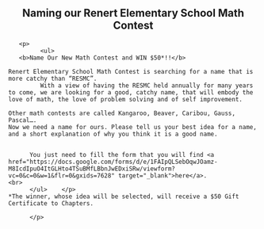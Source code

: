 <div class="row"><br>
	      <br>
	      <p>
	      <center><h2> Naming our Renert Elementary School Math Contest</h2></center>
	

	   <p>
	         <ul>
	   <b>Name Our New Math Contest and WIN $50*!!</b>
	  
	Renert Elementary School Math Contest is searching for a name that is more catchy than “RESMC”. 
	         With a view of having the RESMC held annually for many years to come, we are looking for a good, catchy name, that will embody the love of math, the love of problem solving and of self improvement. 
	     
	Other math contests are called Kangaroo, Beaver, Caribou, Gauss, Pascal….
	Now we need a name for ours. Please tell us your best idea for a name, and a short explanation of why you think it is a good name.
	

	      You just need to fill the form that you will find <a href="https://docs.google.com/forms/d/e/1FAIpQLSebOqwJOamz-M8IcdIpuO4ItGLHto4TSuBMfLBbnJwEDxiSRw/viewform?vc=0&c=0&w=1&flr=0&gxids=7628" target="_blank">here</a>.
	<br>
	      </ul>    </p>
	*The winner, whose idea will be selected, will receive a $50 Gift Certificate to Chapters.
	        
	      </p>
